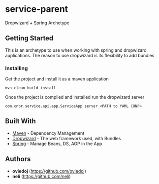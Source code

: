 # service-parent
Dropwizard + Spring Archetype

## Getting Started

This is an archetype to use when working with spring and dropwizard applications. 
The reason to use dropwizard is its flexibility to add bundles

### Installing

Get the project and install it as a maven application

```
mvn clean build install
```

Once the project is compiled and installed run the dropwizard server

```
com.cnbr.service.api.app.ServiceApp server <PATH to YAML CONF>
```

## Built With

* [Maven](https://maven.apache.org/) - Dependency Management
* [Dropwizard](http://www.dropwizard.io/1.0.2/docs/) - The web framework used, with Bundles
* [Spring](https://spring.io/) - Manage Beans, DS, AOP in the App

## Authors

* **oviedoj** (https://github.com/oviedoj)
* **neli** (https://github.com/neli)
